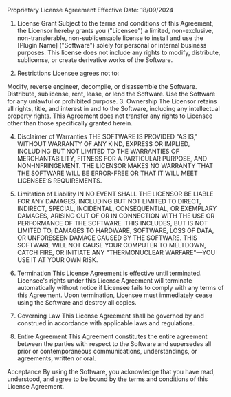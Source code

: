  Proprietary License Agreement
Effective Date: 18/09/2024

1. License Grant
Subject to the terms and conditions of this Agreement, the Licensor hereby grants you ("Licensee") a limited, non-exclusive, non-transferable, non-sublicensable license to install and use the [Plugin Name] ("Software") solely for personal or internal business purposes. This license does not include any rights to modify, distribute, sublicense, or create derivative works of the Software.

2. Restrictions
Licensee agrees not to:

Modify, reverse engineer, decompile, or disassemble the Software.
Distribute, sublicense, rent, lease, or lend the Software.
Use the Software for any unlawful or prohibited purpose.
3. Ownership
The Licensor retains all rights, title, and interest in and to the Software, including any intellectual property rights. This Agreement does not transfer any rights to Licensee other than those specifically granted herein.

4. Disclaimer of Warranties
THE SOFTWARE IS PROVIDED "AS IS," WITHOUT WARRANTY OF ANY KIND, EXPRESS OR IMPLIED, INCLUDING BUT NOT LIMITED TO THE WARRANTIES OF MERCHANTABILITY, FITNESS FOR A PARTICULAR PURPOSE, AND NON-INFRINGEMENT. THE LICENSOR MAKES NO WARRANTY THAT THE SOFTWARE WILL BE ERROR-FREE OR THAT IT WILL MEET LICENSEE’S REQUIREMENTS.

5. Limitation of Liability
IN NO EVENT SHALL THE LICENSOR BE LIABLE FOR ANY DAMAGES, INCLUDING BUT NOT LIMITED TO DIRECT, INDIRECT, SPECIAL, INCIDENTAL, CONSEQUENTIAL, OR EXEMPLARY DAMAGES, ARISING OUT OF OR IN CONNECTION WITH THE USE OR PERFORMANCE OF THE SOFTWARE. THIS INCLUDES, BUT IS NOT LIMITED TO, DAMAGES TO HARDWARE, SOFTWARE, LOSS OF DATA, OR UNFORESEEN DAMAGE CAUSED BY THE SOFTWARE. THIS SOFTWARE WILL NOT CAUSE YOUR COMPUTER TO MELTDOWN, CATCH FIRE, OR INITIATE ANY "THERMONUCLEAR WARFARE"—YOU USE IT AT YOUR OWN RISK.

6. Termination
This License Agreement is effective until terminated. Licensee's rights under this License Agreement will terminate automatically without notice if Licensee fails to comply with any terms of this Agreement. Upon termination, Licensee must immediately cease using the Software and destroy all copies.

7. Governing Law
This License Agreement shall be governed by and construed in accordance with applicable laws and regulations.

8. Entire Agreement
This Agreement constitutes the entire agreement between the parties with respect to the Software and supersedes all prior or contemporaneous communications, understandings, or agreements, written or oral.

Acceptance
By using the Software, you acknowledge that you have read, understood, and agree to be bound by the terms and conditions of this License Agreement.

